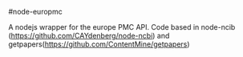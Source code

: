 #node-europmc

A nodejs wrapper for the europe PMC API. Code based in node-ncib (https://github.com/CAYdenberg/node-ncbi) and getpapers(https://github.com/ContentMine/getpapers)